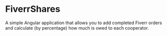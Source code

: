 # FiverrShares
A simple Angular application that allows you to add completed Fiverr orders and calculate (by percentage) how much is owed to each cooperator.
